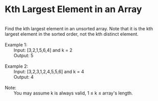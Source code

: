 <h1>Kth Largest Element in an Array</h1>
<p><br>
Find the kth largest element in an unsorted array. Note that it is the kth largest element in the sorted order, not the kth distinct element.<br>
<br>
Example 1:<br>
&emsp;&emsp;Input: [3,2,1,5,6,4] and k = 2<br>
&emsp;&emsp;Output: 5<br>
<br>
Example 2:<br>
&emsp;&emsp;Input: [3,2,3,1,2,4,5,5,6] and k = 4<br>
&emsp;&emsp;Output: 4<br>
<br>
Note:<br>
&emsp;&emsp;You may assume k is always valid, 1 ≤ k ≤ array's length.<br>
</p>
